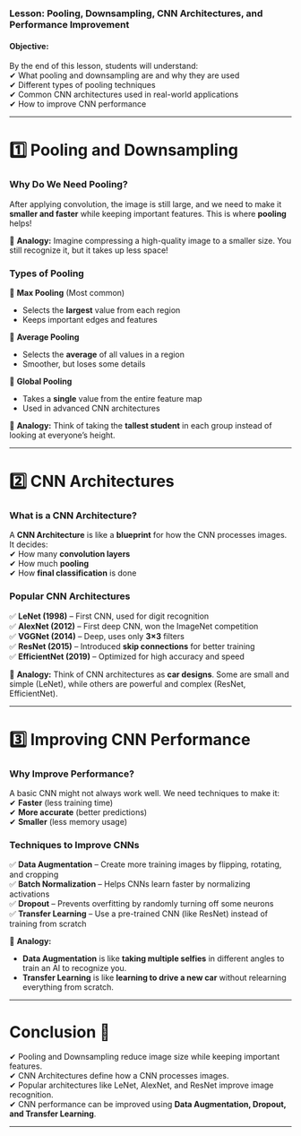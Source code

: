 ### **Lesson: Pooling, Downsampling, CNN Architectures, and Performance Improvement**  

#### **Objective:**  
By the end of this lesson, students will understand:  
✔ What pooling and downsampling are and why they are used  
✔ Different types of pooling techniques  
✔ Common CNN architectures used in real-world applications  
✔ How to improve CNN performance  

---

# **1️⃣ Pooling and Downsampling**  

### **Why Do We Need Pooling?**  
After applying convolution, the image is still large, and we need to make it **smaller and faster** while keeping important features. This is where **pooling** helps!  

🎨 **Analogy:** Imagine compressing a high-quality image to a smaller size. You still recognize it, but it takes up less space!  

### **Types of Pooling**  

🔹 **Max Pooling** (Most common)  
- Selects the **largest** value from each region  
- Keeps important edges and features  

🔹 **Average Pooling**  
- Selects the **average** of all values in a region  
- Smoother, but loses some details  

🔹 **Global Pooling**  
- Takes a **single** value from the entire feature map  
- Used in advanced CNN architectures  


🎨 **Analogy:** Think of taking the **tallest student** in each group instead of looking at everyone’s height.  


---

# **2️⃣ CNN Architectures**  

### **What is a CNN Architecture?**  
A **CNN Architecture** is like a **blueprint** for how the CNN processes images. It decides:  
✔ How many **convolution layers**  
✔ How much **pooling**  
✔ How **final classification** is done  

### **Popular CNN Architectures**  

✅ **LeNet (1998)** – First CNN, used for digit recognition  
✅ **AlexNet (2012)** – First deep CNN, won the ImageNet competition  
✅ **VGGNet (2014)** – Deep, uses only **3×3** filters  
✅ **ResNet (2015)** – Introduced **skip connections** for better training  
✅ **EfficientNet (2019)** – Optimized for high accuracy and speed  

🎨 **Analogy:** Think of CNN architectures as **car designs**. Some are small and simple (LeNet), while others are powerful and complex (ResNet, EfficientNet).  
  

---

# **3️⃣ Improving CNN Performance**  

### **Why Improve Performance?**  
A basic CNN might not always work well. We need techniques to make it:  
✔ **Faster** (less training time)  
✔ **More accurate** (better predictions)  
✔ **Smaller** (less memory usage)  

### **Techniques to Improve CNNs**  

✅ **Data Augmentation** – Create more training images by flipping, rotating, and cropping  
✅ **Batch Normalization** – Helps CNNs learn faster by normalizing activations  
✅ **Dropout** – Prevents overfitting by randomly turning off some neurons  
✅ **Transfer Learning** – Use a pre-trained CNN (like ResNet) instead of training from scratch  

🎨 **Analogy:**  
- **Data Augmentation** is like **taking multiple selfies** in different angles to train an AI to recognize you.  
- **Transfer Learning** is like **learning to drive a new car** without relearning everything from scratch.  
 

---

# **Conclusion 🎯**  
✔ Pooling and Downsampling reduce image size while keeping important features.  
✔ CNN Architectures define how a CNN processes images.  
✔ Popular architectures like LeNet, AlexNet, and ResNet improve image recognition.  
✔ CNN performance can be improved using **Data Augmentation, Dropout, and Transfer Learning**.  

---

